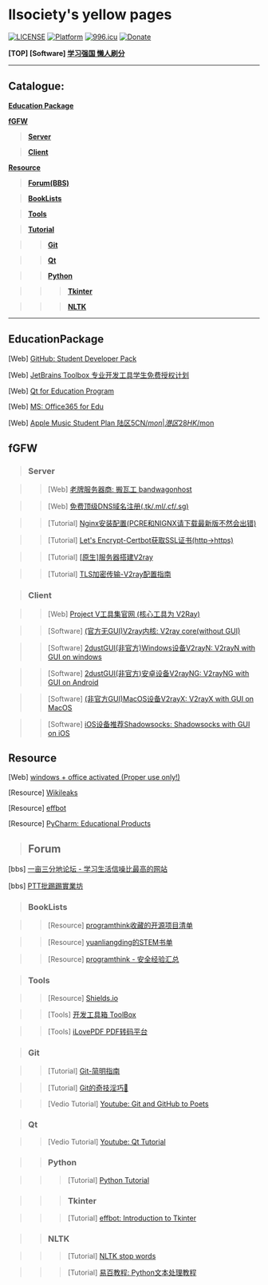 # llsociety's yellow pages

[![LICENSE](https://img.shields.io/badge/license-CC0--1.0-green.svg)](LICENSE)
[![Platform](https://img.shields.io/badge/platform-win%20%7C%20osx%20%7C%20android%20%7C%20ios-lightgrey.svg)]()
<a href="https://996.icu"><img src="https://img.shields.io/badge/link-996.icu-red.svg" alt="996.icu"></a>
[![Donate](https://img.shields.io/badge/Coffee-fee-ff69b4.svg)](https://www.paypal.me/dolor059)

**[TOP] [Software] [学习强国 懒人刷分](https://github.com/fuck-xuexiqiangguo/Fuck-XueXiQiangGuo)**

______

## Catalogue:

__[Education Package](#EducationPackage)__

__[fGFW](#fGFW)__

>__[Server](#Server)__

>__[Client](#Client)__

__[Resource](#Resource)__

>__[Forum(BBS)](#OnlineForum)__

>__[BookLists](#BookLists)__

>__[Tools](#Tools)__

>__[Tutorial](#Tutorial)__

>>__[Git](#Git)__

>>__[Qt](#Qt)__

>>__[Python](#Python)__

>>>__[Tkinter](#Tkinter)__

>>>__[NLTK](#NLTK)__

__________

## EducationPackage

[Web] [GitHub: Student Developer Pack](https://education.github.com/pack)

[Web] [JetBrains Toolbox 专业开发工具学生免费授权计划](https://www.jetbrains.com/zh/student/)

[Web] [Qt for Education Program](https://www.qt.io/qt-for-educational-program)

[Web] [MS: Office365 for Edu](https://products.office.com/en-us/student/office-in-education?tab=students)

[Web] [Apple Music Student Plan 陆区5CN$/mon|港区28HK$/mon](https://www.myunidays.com/CN/zh-CN/partners/applemusic/view/online)

## fGFW

>### Server

>>[Web] [老牌服务器商: 搬瓦工 bandwagonhost](https://bandwagonhost.com/)

>>[Web] [免费顶级DNS域名注册(.tk/.ml/.cf/.sg)](https://my.freenom.com/)

>>[Tutorial] [Nginx安装配置(PCRE和NIGNX请下载最新版不然会出错)](http://www.runoob.com/linux/nginx-install-setup.html)

>>[Tutorial] [Let's Encrypt-Certbot获取SSL证书(http->https)](https://github.com/certbot/certbot)

>>[Tutorial] [[原生]服务器搭建V2ray](https://toutyrater.github.io/prep/install.html)

>>[Tutorial] [TLS加密传输-V2ray配置指南](https://toutyrater.github.io/advanced/tls.html)

>### Client

>>[Web] [Project V工具集官网 (核心工具为 V2Ray)](https://www.v2ray.com/)

>>[Software] [(官方无GUI)V2ray内核: V2ray core(without GUI)](https://github.com/v2ray/v2ray-core)

>>[Software] [2dustGUI(非官方)Windows设备V2rayN: V2rayN with GUI on windows](https://github.com/2dust/v2rayN)

>>[Software] [2dustGUI(非官方)安卓设备V2rayNG: V2rayNG with GUI on Android](https://github.com/2dust/v2rayNG)

>>[Software] [(非官方GUI)MacOS设备V2rayX: V2rayX with GUI on MacOS](https://github.com/Cenmrev/V2RayX)

>>[Software] [iOS设备推荐Shadowsocks: Shadowsocks with GUI on iOS](https://www.youtube.com/channel/UClHivjMLEM-ZqrI3skBPMHw)

## Resource

[Web] [windows + office activated (Proper use only!)](https://v0v.bid/)

[Resource] [Wikileaks](https://file.wikileaks.org/file/)

[Resource] [effbot](http://effbot.org/)

[Resource] [PyCharm: Educational Products](https://www.jetbrains.com/education/?fromMenu)

>## Forum

[bbs] [一亩三分地论坛 - 学习生活信噪比最高的网站](https://www.1point3acres.com/bbs/)

[bbs] [PTT批踢踢實業坊](https://www.ptt.cc/bbs/index.html)


>### BookLists

>>[Resource] [programthink收藏的开源项目清单](https://github.com/programthink/opensource)

>>[Resource] [yuanliangding的STEM书单](https://github.com/yuanliangding/books)

>>[Resource] [programthink - 安全经验汇总](https://program-think.blogspot.com/2019/01/Security-Guide-for-Political-Activists.html)

>### Tools

>>[Resource] [Shields.io](https://shields.io/)

>>[Tools] [开发工具箱 ToolBox](http://www.box3.cn/)

>>[Tools] [iLovePDF PDF转码平台](https://www.ilovepdf.com/)


>### Git

>>[Tutorial] [Git-简明指南](http://rogerdudler.github.io/git-guide/index.zh.html)

>>[Tutorial] [Git的奇技淫巧🙈](https://github.com/521xueweihan/git-tips)

>>[Vedio Tutorial] [Youtube: Git and GitHub to Poets](https://www.youtube.com/playlist?list=PLRqwX-V7Uu6ZF9C0YMKuns9sLDzK6zoiV)

>### Qt

>>[Vedio Tutorial] [Youtube: Qt Tutorial](https://www.youtube.com/watch?v=I96uPDifZ1w&list=PLGLfVvz_LVvQrqLpBB4Sfz7gxMN9shP6v)

>>### Python

>>>[Tutorial] [Python Tutorial](https://pythonspot.com/)

>>>### Tkinter

>>>[Tutorial] [effbot: Introduction to Tkinter](http://effbot.org/tkinterbook/)

>>### NLTK

>>>[Tutorial] [NLTK stop words](https://pythonspot.com/nltk-stop-words/)

>>>[Tutorial] [易百教程: Python文本处理教程](https://www.yiibai.com/python_text_processing)
